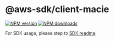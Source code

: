 # @aws-sdk/client-macie

[![NPM version](https://img.shields.io/npm/v/@aws-sdk/client-macie/rc.svg)](https://www.npmjs.com/package/@aws-sdk/client-macie)
[![NPM downloads](https://img.shields.io/npm/dm/@aws-sdk/client-macie.svg)](https://www.npmjs.com/package/@aws-sdk/client-macie)

For SDK usage, please step to [SDK readme](https://github.com/aws/aws-sdk-js-v3).

